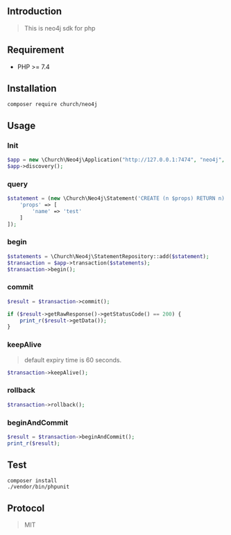 ## Introduction

> This is neo4j sdk for php


## Requirement

- PHP >= 7.4

## Installation

```shell
composer require church/neo4j
```

## Usage

### Init
```php
$app = new \Church\Neo4j\Application("http://127.0.0.1:7474", "neo4j", "neo4j");
$app->discovery();

```

### query

```php
$statement = (new \Church\Neo4j\Statement('CREATE (n $props) RETURN n)'))->params([
    'props' => [
        'name' => 'test'
    ]   
]);
```

### begin

```php
$statements = \Church\Neo4j\StatementRepository::add($statement);
$transaction = $app->transaction($statements);
$transaction->begin();
```

### commit

```php
$result = $transaction->commit();

if ($result->getRawResponse()->getStatusCode() == 200) {
    print_r($result->getData());
}

```

### keepAlive

> default expiry time is 60 seconds.

```php 
$transaction->keepAlive(); 
```

### rollback

```php 
$transaction->rollback();
```

### beginAndCommit

```php 
$result = $transaction->beginAndCommit();
print_r($result);
```

## Test

```shell
composer install
./vendor/bin/phpunit
```

## Protocol

> MIT